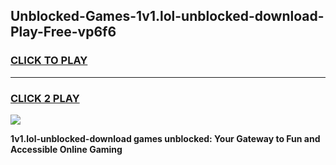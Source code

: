 
## Unblocked-Games-1v1.lol-unblocked-download-Play-Free-vp6f6
<h3>
<a href="https://premium76.site?title=1v1.lol-unblocked-download&ref=20M">CLICK TO PLAY</a></h3>
<hr>

<h3>
<a href="https://premium76.site?title=1v1.lol-unblocked-download&ref=20M">CLICK 2 PLAY</a>
  
</h3>

<a href="https://premium76.site?title=1v1.lol-unblocked-download&ref=19M"><img src="https://clearcache.store/games.png"></a>


**1v1.lol-unblocked-download games unblocked: Your Gateway to Fun and Accessible Online Gaming**
